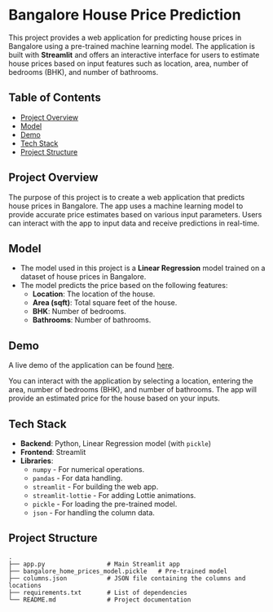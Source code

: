 # Bangalore House Price Prediction

This project provides a web application for predicting house prices in Bangalore using a pre-trained machine learning model. The application is built with **Streamlit** and offers an interactive interface for users to estimate house prices based on input features such as location, area, number of bedrooms (BHK), and number of bathrooms.

## Table of Contents
- [Project Overview](#project-overview)
- [Model](#model)
- [Demo](#demo)
- [Tech Stack](#tech-stack)
- [Project Structure](#project-structure)

## Project Overview
The purpose of this project is to create a web application that predicts house prices in Bangalore. The app uses a machine learning model to provide accurate price estimates based on various input parameters. Users can interact with the app to input data and receive predictions in real-time.

## Model
- The model used in this project is a **Linear Regression** model trained on a dataset of house prices in Bangalore.
- The model predicts the price based on the following features:
  - **Location**: The location of the house.
  - **Area (sqft)**: Total square feet of the house.
  - **BHK**: Number of bedrooms.
  - **Bathrooms**: Number of bathrooms.

## Demo
A live demo of the application can be found [here](https://housepricebangalore.streamlit.app/). 

You can interact with the application by selecting a location, entering the area, number of bedrooms (BHK), and number of bathrooms. The app will provide an estimated price for the house based on your inputs.

## Tech Stack
- **Backend**: Python, Linear Regression model (with `pickle`)
- **Frontend**: Streamlit
- **Libraries**:
  - `numpy` - For numerical operations.
  - `pandas` - For data handling.
  - `streamlit` - For building the web app.
  - `streamlit-lottie` - For adding Lottie animations.
  - `pickle` - For loading the pre-trained model.
  - `json` - For handling the column data.

## Project Structure
```plaintext
.
├── app.py                 # Main Streamlit app
├── bangalore_home_prices_model.pickle   # Pre-trained model
├── columns.json           # JSON file containing the columns and locations
├── requirements.txt       # List of dependencies
└── README.md              # Project documentation
